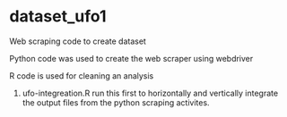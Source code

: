 # dataset_ufo1

Web scraping code to create dataset

Python code was used to create the web scraper using webdriver

R code is used for cleaning an analysis
1. ufo-integreation.R run this first to horizontally and vertically integrate the output files from the python scraping activites.
